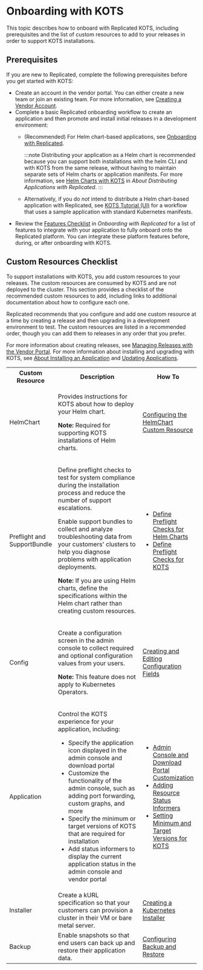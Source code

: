 # Onboarding with KOTS

This topic describes how to onboard with Replicated KOTS, including prerequisites and the list of custom resources to add to your releases in order to support KOTS installations.

## Prerequisites

If you are new to Replicated, complete the following prerequisites before you get started with KOTS:
* Create an account in the vendor portal. You can either create a new team or join an existing team. For more information, see [Creating a Vendor Account](vendor-portal-creating-account).
* Complete a basic Replicated onboarding workflow to create an application and then promote and install initial releases in a development environment: 
  * (Recommended) For Helm chart-based applications, see [Onboarding with Replicated](/vendor/replicated-onboarding).
  
    :::note
    Distributing your application as a Helm chart is recommended because you can support both installations with the helm CLI and with KOTS from the same release, without having to maintain separate sets of Helm charts or application manifests. For more information, see [Helm Charts with KOTS](/vendor/distributing-overview#helm-charts-with-kots) in _About Distributing Applications with Replicated_.
    :::

  * Alternatively, if you do _not_ intend to distribute a Helm chart-based application with Replicated, see [KOTS Tutorial (UI)](tutorial-ui-setup) for a workflow that uses a sample application with standard Kubernetes manifests.
* Review the [Features Checklist](/vendor/replicated-onboarding#features-checklist) in _Onboarding with Replicated_ for a list of features to integrate with your application to fully onboard onto the Replicated platform. You can integrate these platform features before, during, or after onboarding with KOTS.

## Custom Resources Checklist

To support installations with KOTS, you add custom resources to your releases. The custom resources are consumed by KOTS and are not deployed to the cluster. This section provides a checklist of the recommended custom resources to add, including links to additional documentation about how to configure each one.

Replicated recommends that you configure and add one custom resource at a time by creating a release and then upgrading in a development environment to test. The custom resources are listed in a recommended order, though you can add them to releases in any order that you prefer.

For more information about creating releases, see [Managing Releases with the Vendor Portal](releases-creating-releases). For more information about installing and upgrading with KOTS, see [About Installing an Application](/enterprise/installing-overview) and [Updating Applications](/enterprise/updating-apps).

<table>
  <tr>
    <th width="25%">Custom Resource</th>
    <th width="50%">Description</th>
    <th width="25%">How To</th>
  </tr>
  <tr>
    <td>HelmChart</td>
    <td><p>Provides instructions for KOTS about how to deploy your Helm chart.</p><p><strong>Note:</strong> Required for supporting KOTS installations of Helm charts.</p></td>
    <td><a href="helm-native-v2-using">Configuring the HelmChart Custom Resource</a></td>
  </tr>
  <tr>
    <td>Preflight and SupportBundle</td>
    <td><p>Define preflight checks to test for system compliance during the installation process and reduce the number of support escalations.</p><p>Enable support bundles to collect and analyze troubleshooting data from your customers' clusters to help you diagnose problems with application deployments.</p><p><strong>Note:</strong> If you are using Helm charts, define the specifications within the Helm chart rather than creating custom resources.</p></td>
    <td>
      <ul>
        <li><a href="/vendor/preflight-helm-defining">Define Preflight Checks for Helm Charts</a></li>
        <li><a href="/vendor/preflight-kots-defining">Define Preflight Checks for KOTS</a></li>
      </ul>  
    </td>
  </tr>
  <tr>
  <td>Config</td>
    <td>
      <p>Create a configuration screen in the admin console to collect required and optional configuration values from your users.</p>
      <p><strong>Note:</strong> This feature does not apply to Kubernetes Operators.</p>
    </td>
    <td>
        <a href="/vendor/admin-console-customize-config-screen">Creating and Editing Configuration Fields</a>
    </td>
  </tr>
  <tr>
    <td>Application</td>
    <td><p>Control the KOTS experience for your application, including:</p>
    <ul>
      <li>Specify the application icon displayed in the admin console and download portal</li>
      <li>Customize the functionality of the admin console, such as adding port forwarding, custom graphs, and more</li>
      <li>Specify the minimum or target versions of KOTS that are required for installation</li>
      <li>Add status informers to display the current application status in the admin console and vendor portal</li>
    </ul>  
    </td>
    <td>
      <ul>
        <li><a href="admin-console-customize-app-icon">Admin Console and Download Portal Customization</a></li>
        <li><a href="admin-console-display-app-status">Adding Resource Status Informers</a></li>
        <li><a href="packaging-kots-versions">Setting Minimum and Target Versions for KOTS</a></li>
      </ul>
    </td>  
  </tr>
  <tr>
    <td>Installer</td>
    <td>Create a kURL specification so that your customers can provision a cluster in their VM or bare metal server.</td>
    <td><a href="packaging-embedded-kubernetes">Creating a Kubernetes Installer</a></td>
  </tr>
  <tr>
    <td>Backup</td>
    <td>Enable snapshots so that end users can back up and restore their application data.</td>
    <td>
      <a href="snapshots-configuring-backups">Configuring Backup and Restore</a>
    </td>
  </tr>
</table>